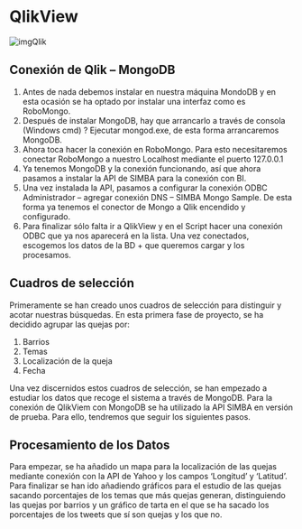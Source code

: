 # QlikView
![imgQlik](https://github.com/GasteizTeEscucha/proyecto-final/blob/master/Business%20Intelligence/QlikView/Qlik.PNG)
## Conexión de Qlik – MongoDB
 
 1) Antes de nada debemos instalar en nuestra máquina MondoDB y en esta ocasión se ha optado por instalar una interfaz como es RoboMongo.
 2) Después de instalar MongoDB, hay que arrancarlo a través de consola (Windows cmd) ? Ejecutar mongod.exe, de esta forma arrancaremos MongoDB.
 3) Ahora toca hacer la conexión en RoboMongo. Para esto necesitaremos conectar RoboMongo a nuestro Localhost mediante el puerto 127.0.0.1
 4) Ya tenemos MongoDB y la conexión funcionando, así que ahora pasamos a instalar la API de SIMBA para la conexión con BI.
 5) Una vez instalada la API, pasamos a configurar la conexión ODBC Administrador – agregar conexión DNS – SIMBA Mongo Sample. De esta forma ya tenemos el conector de 
 Mongo a Qlik encendido y configurado.
 6) Para finalizar sólo falta ir a QlikView y en el Script hacer una conexión ODBC que ya nos aparecerá en la lista. Una vez conectados, escogemos los datos de la BD +
 que queremos cargar y los procesamos.

## Cuadros de selección

Primeramente se han creado unos cuadros de selección para distinguir y acotar nuestras búsquedas. En esta primera fase de proyecto, se ha decidido agrupar las quejas 
por:
 1. Barrios
 2. Temas
 3. Localización de la queja
 4. Fecha

Una vez discernidos estos cuadros de selección, se han empezado a estudiar los datos que recoge el sistema a través de MongoDB.
Para la conexión de QlikViem con MongoDB se ha utilizado la API SIMBA en versión de prueba. Para ello, tendremos que seguir los siguientes pasos.

## Procesamiento de los Datos

Para empezar, se ha añadido un mapa para la localización de las quejas mediante conexión con la API de Yahoo y los campos ‘Longitud’ y ‘Latitud’.
Para finalizar se han ido añadiendo gráficos para el estudio de las quejas sacando porcentajes de los temas que más quejas generan, distinguiendo las quejas por 
barrios y un gráfico de tarta en el que se ha sacado los porcentajes de los tweets que sí son quejas y los que no.
